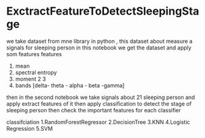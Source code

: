 # ExctractFeatureToDetectSleepingStage
we take dataset from mne library in python , this dataset about measure a signals for sleeping person 
in this notebook we get the dataset and apply som features
features 
   1. mean 
   2. spectral entropy
   3. moment 2 3
   4. bands [delta- theta - alpha - beta -gamma]

then in the second notebook we take signals about 21 sleeping person and apply extract features of it then apply classification to detect the stage of sleeping person then check the important features for each classifier 

classifciation 
   1.RandomForestRegressor
   2.DecisionTree
   3.KNN
   4.Logistic Regression
   5.SVM
   
